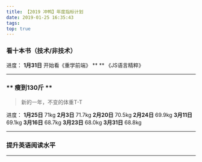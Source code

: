 ```yaml
---
title: 【2019 冲鸭】年度指标计划
date: 2019-01-25 16:35:43
tags:
top: true
---
```


### **看十本书（技术/非技术）**
进度：
**1月31日** 开始看《重学前端》
** ** 《JS语言精粹》

---


### ** 瘦到130斤 **
>新的一年，不变的体重T-T

进度：
**1月25日** 71kg
**2月3日**  71.7kg
**2月20日** 70.5kg
**2月24日** 69.9kg
**3月11日** 69.1kg
**3月16日** 68.7kg
**3月23日** 68.0kg
**3月31日** 68.8kg


---


### **提升英语阅读水平**


---